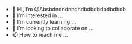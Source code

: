 - 👋 Hi, I’m @Absbdndndnndhdbdbdbdbdbdbdb
- 👀 I’m interested in ...
- 🌱 I’m currently learning ...
- 💞️ I’m looking to collaborate on ...
- 📫 How to reach me ...

<!---
Absbdndndnndhdbdbdbdbdbdbdb/Absbdndndnndhdbdbdbdbdbdbdb is a ✨ special ✨ repository because its `README.md` (this file) appears on your GitHub profile.
You can click the Preview link to take a look at your changes.
--->
